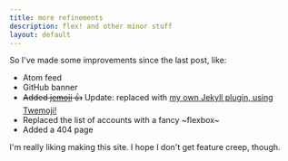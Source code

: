```yaml
---
title: more refinements
description: flex! and other minor stuff
layout: default
---
```


So I've made some improvements since the last post, like:

* Atom feed
* GitHub banner
* ~~Added [jemoji](https://github.com/jekyll/jemoji) :+1:~~ Update: replaced with [my own Jekyll plugin, using Twemoji!](https://github.com/ezist/ezist.github.io/blob/master/_plugins/twemoji.rb)
* Replaced the list of accounts with a fancy \~flexbox\~
* Added a 404 page

I'm really liking making this site. I hope I don't get feature creep, though.
